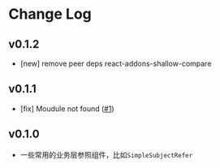 # Change Log

## v0.1.2

- [new] remove peer deps react-addons-shallow-compare

## v0.1.1

- [fix] Moudule not found ([#1](https://github.com/yyssc/yzb-comp/issues/1))

## v0.1.0
 - 一些常用的业务层参照组件，比如`SimpleSubjectRefer`
